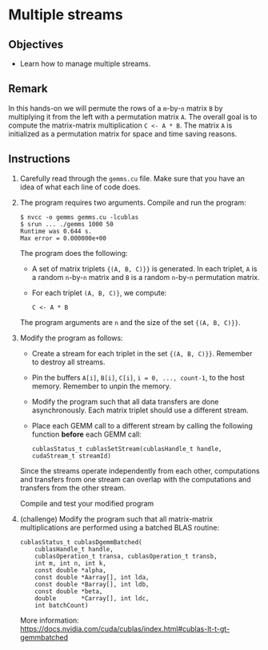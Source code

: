 # Multiple streams

## Objectives

 - Learn how to manage multiple streams.

## Remark

In this hands-on we will permute the rows of a `m`-by-`n` matrix `B` by
multiplying it from the left with a permutation matrix `A`. The overall goal is
to compute the matrix-matrix multiplication `C <- A * B`. The matrix `A` is
initialized as a permutation matrix for space and time saving reasons.
 
## Instructions

 1. Carefully read through the `gemms.cu` file. Make sure that you have an
    idea of what each line of code does.

 2. The program requires two arguments. Compile and run the program:
 
    ```
    $ nvcc -o gemms gemms.cu -lcublas
    $ srun ... ./gemms 1000 50
    Runtime was 0.644 s.
    Max error = 0.000000e+00
    ```
    
    The program does the following:
     
     - A set of matrix triplets `{(A, B, C)}}` is generated. In each triplet,
       `A` is a random `n`-by-`n` matrix and `B` is a random `n`-by-`n`
       permutation matrix.
       
     - For each triplet `(A, B, C)}`, we compute:
       
       ```
       C <- A * B
       ```
    
    The program arguments are `n` and the size of the set `{(A, B, C)}}`.

 3. Modify the program as follows:
 
     - Create a stream for each triplet in the set `{(A, B, C)}}`. Remember
       to destroy all streams.
     
     - Pin the buffers `A[i]`, `B[i]`, `C[i]`, `i = 0, ..., count-1`, to the
       host memory. Remember to unpin the memory.
       
     - Modify the program such that all data transfers are done asynchronously.
       Each matrix triplet should use a different stream.
     
     - Place each GEMM call to a different stream by calling the following
       function **before** each GEMM call:
       
       ```
       cublasStatus_t cublasSetStream(cublasHandle_t handle, cudaStream_t streamId)
       ```
    
    Since the streams operate independently from each other, computations and
    transfers from one stream can overlap with the computations and transfers
    from the other stream.
    
    Compile and test your modified program

 4. (challenge) Modify the program such that all matrix-matrix multiplications
    are performed using a batched BLAS routine:
    
    ```
    cublasStatus_t cublasDgemmBatched(
        cublasHandle_t handle, 
        cublasOperation_t transa, cublasOperation_t transb,
        int m, int n, int k,
        const double *alpha,
        const double *Aarray[], int lda,
        const double *Barray[], int ldb,
        const double *beta,
        double       *Carray[], int ldc,
        int batchCount)
    ```
    
    More information: https://docs.nvidia.com/cuda/cublas/index.html#cublas-lt-t-gt-gemmbatched
